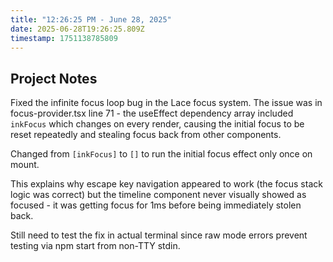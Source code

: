 ```yaml
---
title: "12:26:25 PM - June 28, 2025"
date: 2025-06-28T19:26:25.809Z
timestamp: 1751138785809
---
```


## Project Notes

Fixed the infinite focus loop bug in the Lace focus system. The issue was in focus-provider.tsx line 71 - the useEffect dependency array included `inkFocus` which changes on every render, causing the initial focus to be reset repeatedly and stealing focus back from other components.

Changed from `[inkFocus]` to `[]` to run the initial focus effect only once on mount.

This explains why escape key navigation appeared to work (the focus stack logic was correct) but the timeline component never visually showed as focused - it was getting focus for 1ms before being immediately stolen back.

Still need to test the fix in actual terminal since raw mode errors prevent testing via npm start from non-TTY stdin.
